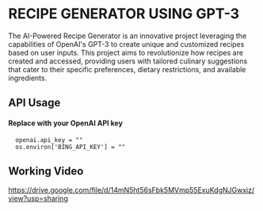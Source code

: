 # RECIPE GENERATOR USING GPT-3

The AI-Powered Recipe Generator is an innovative project leveraging the capabilities of OpenAI's GPT-3 to create unique and customized recipes based on user inputs. This project aims to revolutionize how recipes are created and accessed, providing users with tailored culinary suggestions that cater to their specific preferences, dietary restrictions, and available ingredients.


## API Usage

#### Replace with your OpenAI API key

```http
  openai.api_key = ""
  os.environ['BING_API_KEY'] = ""
```

## Working Video

https://drive.google.com/file/d/14mN5ht56sFbk5MVmp55ExuKdgNJGwxiz/view?usp=sharing
